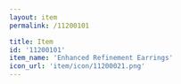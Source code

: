 ```yaml
---
layout: item
permalink: /11200101

title: Item
id: '11200101'
item_name: 'Enhanced Refinement Earrings'
icon_url: 'item/icon/11200021.png'
---
```

